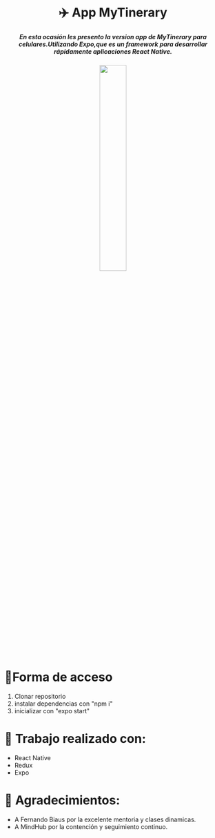 <h1 align="center">✈️ App MyTinerary</h1>
<h5 align="center">En esta ocasión les presento la version app de MyTinerary para celulares.Utilizando Expo,que es un framework para desarrollar rápidamente aplicaciones React Native.</h5>

<p align="center">
<img src="https://user-images.githubusercontent.com/85353985/138442836-f7ca4281-a84a-4018-97cf-0e5c41a61e69.gif" width=35% height=35%>
</p>

<h1>🔑Forma de acceso</h1>
<ol>
<li>Clonar repositorio</li>
<li>instalar dependencias con "npm i"</li>
<li>inicializar con "expo start" </li>
</ol>

<h1>🔨 Trabajo realizado con:</h1>

<ul>
  <li>React Native</li>
  <li>Redux</li>
  <li>Expo</li>
</ul>

<h1>👏 Agradecimientos:</h1>
<ul>
  <li>A Fernando Biaus por la excelente mentoria y clases dinamicas.</li>
  <li>A MindHub por la contención y seguimiento continuo.</li>
</ul>

